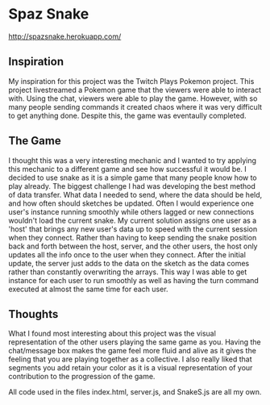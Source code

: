 # Spaz Snake
http://spazsnake.herokuapp.com/

## Inspiration

My inspiration for this project was the Twitch Plays Pokemon project. 
This project livestreamed a Pokemon game that the viewers were able to interact with. 
Using the chat, viewers were able to play the game. 
However, with so many people sending commands it created chaos where it was very difficult to get anything done.
Despite this, the game was eventaully completed. 

## The Game

I thought this was a very interesting mechanic and I wanted to try applying this mechanic to a different game and see how successful it would be.
I decided to use snake as it is a simple game that many people know how to play already.
The biggest challenge I had was developing the best method of data transfer. What data I needed to send, where the data should be held, and how often should sketches be updated.
Often I would experience one user's instance running smoothly while others lagged or new connections wouldn't load the current snake.
My current solution assigns one user as a 'host' that brings any new user's data up to speed with the current session when they connect.
Rather than having to keep sending the snake position back and forth between the host, server, and the other users, the host only updates all the info once to the user when they connect.
After the initial update, the server just adds to the data on the sketch as the data comes rather than constantly overwriting the arrays.
This way I was able to get instance for each user to run smoothly as well as having the turn command executed at almost the same time for each user.

## Thoughts
What I found most interesting about this project was the visual representation of the other users playing the same game as you.
Having the chat/message box makes the game feel more fluid and alive as it gives the feeling that you are playing together as a collective.
I also really liked that segments you add retain your color as it is a visual representation of your contribution to the progression of the game. 

All code used in the files index.html, server.js, and SnakeS.js are all my own.
